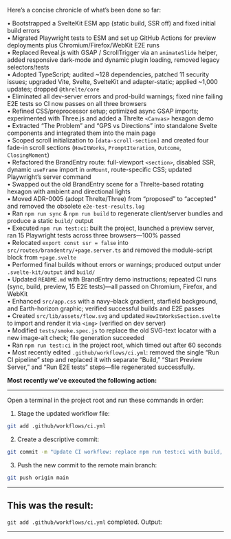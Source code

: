 Here’s a concise chronicle of what’s been done so far:

• Bootstrapped a SvelteKit ESM app (static build, SSR off) and fixed initial build errors  
• Migrated Playwright tests to ESM and set up GitHub Actions for preview deployments plus Chromium/Firefox/WebKit E2E runs  
• Replaced Reveal.js with GSAP / ScrollTrigger via an `animateSlide` helper, added responsive dark-mode and dynamic plugin loading, removed legacy selectors/tests  
• Adopted TypeScript; audited ~128 dependencies, patched 11 security issues; upgraded Vite, Svelte, SvelteKit and adapter-static; applied ~1,000 updates; dropped `@threlte/core`  
• Eliminated all dev-server errors and prod-build warnings; fixed nine failing E2E tests so CI now passes on all three browsers  
• Refined CSS/preprocessor setup; optimized async GSAP imports; experimented with Three.js and added a Threlte `<Canvas>` hexagon demo  
• Extracted “The Problem” and “GPS vs Directions” into standalone Svelte components and integrated them into the main page  
• Scoped scroll initialization to `[data-scroll-section]` and created four fade-in scroll sections (`HowItWorks`, `PromptIteration`, `Outcome`, `ClosingMoment`)  
• Refactored the BrandEntry route: full-viewport `<section>`, disabled SSR, dynamic `useFrame` import in `onMount`, route-specific CSS; updated Playwright’s server command  
• Swapped out the old BrandEntry scene for a Threlte-based rotating hexagon with ambient and directional lights  
• Moved ADR-0005 (adopt Threlte/Three) from “proposed” to “accepted” and removed the obsolete `e2e-test-results.log`  
• Ran `npm run sync` & `npm run build` to regenerate client/server bundles and produce a static `build/` output  
• Executed `npm run test:ci`: built the project, launched a preview server, ran 15 Playwright tests across three browsers—100% passed  
• Relocated `export const ssr = false` into `src/routes/brandentry/+page.server.ts` and removed the module-script block from `+page.svelte`  
• Performed final builds without errors or warnings; produced output under `.svelte-kit/output` and `build/`  
• Updated `README.md` with BrandEntry demo instructions; repeated CI runs (sync, build, preview, 15 E2E tests)—all passed on Chromium, Firefox, and WebKit  
• Enhanced `src/app.css` with a navy–black gradient, starfield background, and Earth-horizon graphic; verified successful builds and E2E passes  
• Created `src/lib/assets/flow.svg` and updated `HowItWorksSection.svelte` to import and render it via `<img>` (verified on dev server)  
• Modified `tests/smoke.spec.js` to replace the old SVG-text locator with a new image-alt check; file generation succeeded  
• Ran `npm run test:ci` in the project root, which timed out after 60 seconds  
• Most recently edited `.github/workflows/ci.yml`: removed the single “Run CI pipeline” step and replaced it with separate “Build,” “Start Preview Server,” and “Run E2E tests” steps—file regenerated successfully.

**Most recently we've executed the following action:**

---
Open a terminal in the project root and run these commands in order:

1. Stage the updated workflow file:
```bash
git add .github/workflows/ci.yml
```

2. Create a descriptive commit:
```bash
git commit -m "Update CI workflow: replace npm run test:ci with build, preview, test:e2e steps"
```

3. Push the new commit to the remote main branch:
```bash
git push origin main
```
---

**This was the result:**
---
`git add .github/workflows/ci.yml` completed.
Output:

---
